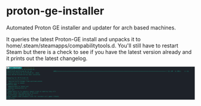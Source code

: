 # proton-ge-installer
Automated Proton GE installer and updater for arch based machines.

It queries the latest Proton-GE install and unpacks it to home/.steam/steamapps/compabilitytools.d. You'll still have to restart Steam but there is a check to see if you have the latest version already and it prints out the latest changelog.

![alt text](https://github.com/neilmartindev/proton-ge-installer/blob/master/screenshot.png?raw=true)
